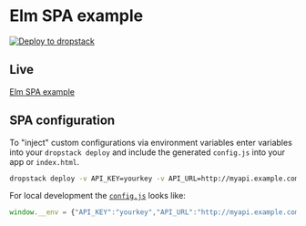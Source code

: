 # Elm SPA example

[![Deploy to dropstack](https://deploy.cloud.dropstack.run/button.svg)](https://deploy.cloud.dropstack.run?repo=https://github.com/CodeCommission/dropstack-examples/tree/master/elm-example)

## Live

[Elm SPA example](https://elm-example.cloud.dropstack.run)

## SPA configuration

To "inject" custom configurations via environment variables enter variables into your `dropstack deploy` and include the generated `config.js` into your app or `index.html`.

```bash
dropstack deploy -v API_KEY=yourkey -v API_URL=http://myapi.example.com -v CONFIG_VARS="API_URL API_KEY"
```

For local development the [`config.js`](https://elm-example.cloud.dropstack.run/config.js) looks like:

```javascript
window.__env = {"API_KEY":"yourkey","API_URL":"http://myapi.example.com"}
```
